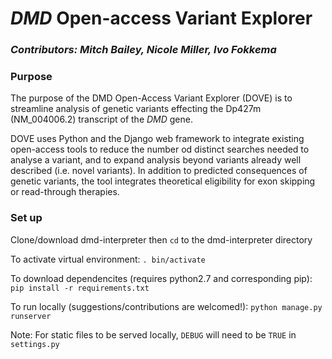 # _DMD_ Open-access Variant Explorer

### _Contributors: Mitch Bailey, Nicole Miller, Ivo Fokkema_

### Purpose
The purpose of the DMD Open-Access Variant Explorer (DOVE) is to streamline analysis of genetic variants effecting the Dp427m (NM_004006.2) transcript of the _DMD_ gene.

DOVE uses Python and the Django web framework to integrate existing open-access tools to reduce the number od distinct searches needed to analyse a variant, and to expand analysis beyond variants already well described (i.e. novel variants). In addition to predicted consequences of genetic variants, the tool integrates theoretical eligibility for exon skipping or read-through therapies.

### Set up
Clone/download dmd-interpreter then ```cd``` to the dmd-interpreter directory

To activate virtual environment:
```. bin/activate```

To download dependencites (requires python2.7 and corresponding pip):
```pip install -r requirements.txt```

To run locally (suggestions/contributions are welcomed!):
```python manage.py runserver```

Note: For static files to be served locally, ```DEBUG``` will need to be ```TRUE``` in ```settings.py```
